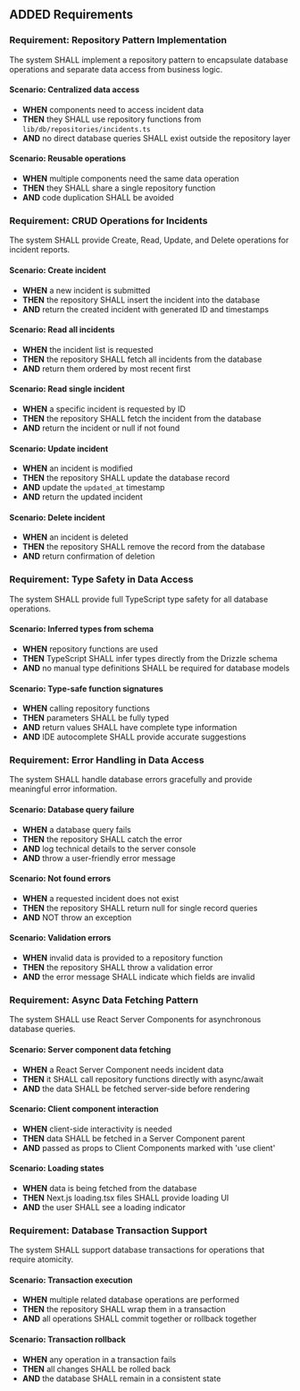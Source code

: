 ## ADDED Requirements

### Requirement: Repository Pattern Implementation
The system SHALL implement a repository pattern to encapsulate database operations and separate data access from business logic.

#### Scenario: Centralized data access
- **WHEN** components need to access incident data
- **THEN** they SHALL use repository functions from `lib/db/repositories/incidents.ts`
- **AND** no direct database queries SHALL exist outside the repository layer

#### Scenario: Reusable operations
- **WHEN** multiple components need the same data operation
- **THEN** they SHALL share a single repository function
- **AND** code duplication SHALL be avoided

### Requirement: CRUD Operations for Incidents
The system SHALL provide Create, Read, Update, and Delete operations for incident reports.

#### Scenario: Create incident
- **WHEN** a new incident is submitted
- **THEN** the repository SHALL insert the incident into the database
- **AND** return the created incident with generated ID and timestamps

#### Scenario: Read all incidents
- **WHEN** the incident list is requested
- **THEN** the repository SHALL fetch all incidents from the database
- **AND** return them ordered by most recent first

#### Scenario: Read single incident
- **WHEN** a specific incident is requested by ID
- **THEN** the repository SHALL fetch the incident from the database
- **AND** return the incident or null if not found

#### Scenario: Update incident
- **WHEN** an incident is modified
- **THEN** the repository SHALL update the database record
- **AND** update the `updated_at` timestamp
- **AND** return the updated incident

#### Scenario: Delete incident
- **WHEN** an incident is deleted
- **THEN** the repository SHALL remove the record from the database
- **AND** return confirmation of deletion

### Requirement: Type Safety in Data Access
The system SHALL provide full TypeScript type safety for all database operations.

#### Scenario: Inferred types from schema
- **WHEN** repository functions are used
- **THEN** TypeScript SHALL infer types directly from the Drizzle schema
- **AND** no manual type definitions SHALL be required for database models

#### Scenario: Type-safe function signatures
- **WHEN** calling repository functions
- **THEN** parameters SHALL be fully typed
- **AND** return values SHALL have complete type information
- **AND** IDE autocomplete SHALL provide accurate suggestions

### Requirement: Error Handling in Data Access
The system SHALL handle database errors gracefully and provide meaningful error information.

#### Scenario: Database query failure
- **WHEN** a database query fails
- **THEN** the repository SHALL catch the error
- **AND** log technical details to the server console
- **AND** throw a user-friendly error message

#### Scenario: Not found errors
- **WHEN** a requested incident does not exist
- **THEN** the repository SHALL return null for single record queries
- **AND** NOT throw an exception

#### Scenario: Validation errors
- **WHEN** invalid data is provided to a repository function
- **THEN** the repository SHALL throw a validation error
- **AND** the error message SHALL indicate which fields are invalid

### Requirement: Async Data Fetching Pattern
The system SHALL use React Server Components for asynchronous database queries.

#### Scenario: Server component data fetching
- **WHEN** a React Server Component needs incident data
- **THEN** it SHALL call repository functions directly with async/await
- **AND** the data SHALL be fetched server-side before rendering

#### Scenario: Client component interaction
- **WHEN** client-side interactivity is needed
- **THEN** data SHALL be fetched in a Server Component parent
- **AND** passed as props to Client Components marked with 'use client'

#### Scenario: Loading states
- **WHEN** data is being fetched from the database
- **THEN** Next.js loading.tsx files SHALL provide loading UI
- **AND** the user SHALL see a loading indicator

### Requirement: Database Transaction Support
The system SHALL support database transactions for operations that require atomicity.

#### Scenario: Transaction execution
- **WHEN** multiple related database operations are performed
- **THEN** the repository SHALL wrap them in a transaction
- **AND** all operations SHALL commit together or rollback together

#### Scenario: Transaction rollback
- **WHEN** any operation in a transaction fails
- **THEN** all changes SHALL be rolled back
- **AND** the database SHALL remain in a consistent state

